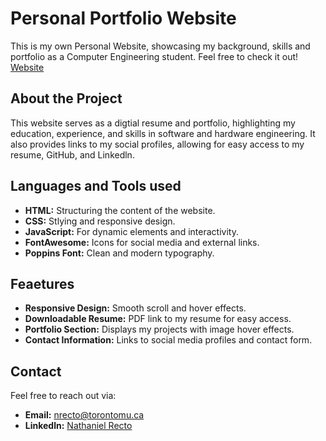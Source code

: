 # Personal Portfolio Website
This is my own Personal Website, showcasing my background, skills and portfolio as a Computer Engineering student. Feel free to check it out! [Website](https://nathaniel-recto.vercel.app/)
## About the Project
This website serves as a digtial resume and portfolio, highlighting my education, experience, and skills in software and hardware engineering. It also provides links to my social profiles, allowing for easy access to my resume, GitHub, and Linkedln.
## Languages and Tools used
- **HTML:** Structuring the content of the website.
- **CSS:** Stlying and responsive design.
- **JavaScript:** For dynamic elements and interactivity.
- **FontAwesome:** Icons for social media and external links.
- **Poppins Font:** Clean and modern typography.
## Feaetures
- **Responsive Design:** Smooth scroll and hover effects.
- **Downloadable Resume:** PDF link to my resume for easy access.
- **Portfolio Section:** Displays my projects with image hover effects.
- **Contact Information:** Links to social media profiles and contact form.
## Contact
Feel free to reach out via:
- **Email:** nrecto@torontomu.ca
- **Linkedln:** [Nathaniel Recto](https://www.linkedin.com/in/nathaniel-recto/)
